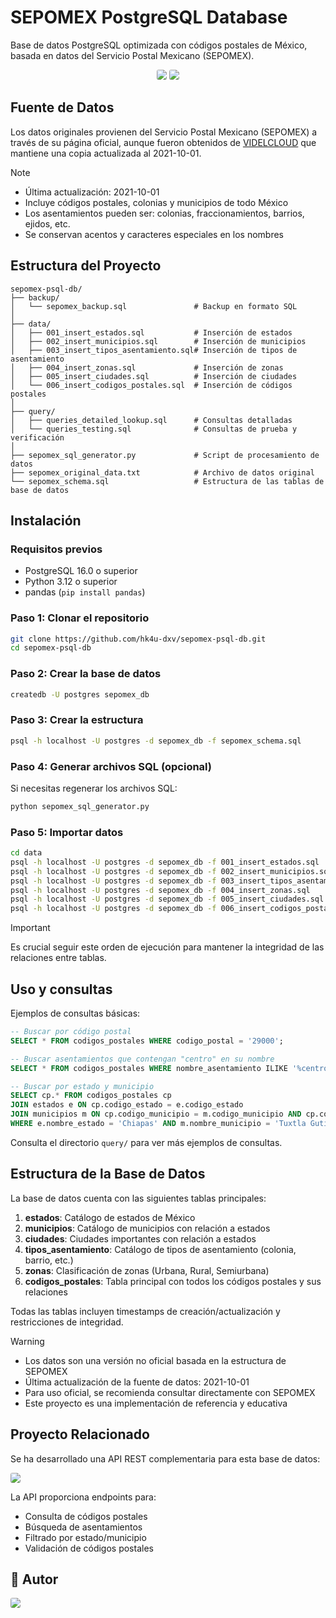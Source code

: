 # SEPOMEX PostgreSQL Database

Base de datos PostgreSQL optimizada con códigos postales de México, basada en datos del Servicio Postal Mexicano (SEPOMEX).

<div align="center">
  <img src="https://img.shields.io/badge/-PostgreSQL-000000?style=for-the-badge&logo=postgresql&labelColor=282c34" style="border-radius: 3px;" />
  <img src="https://img.shields.io/badge/-Python-000000?style=for-the-badge&logo=python&labelColor=282c34" style="border-radius: 3px;" />
</div>

## Fuente de Datos

Los datos originales provienen del Servicio Postal Mexicano (SEPOMEX) a través de su página oficial, aunque fueron obtenidos de [VIDELCLOUD](https://videlcloud.wordpress.com/2017/01/17/descarga-la-base-de-datos-de-codigos-postales-colonias-municipios-y-estados-de-todo-mexico/) que mantiene una copia actualizada al 2021-10-01.

> [!NOTE]
>
> - Última actualización: 2021-10-01
> - Incluye códigos postales, colonias y municipios de todo México
> - Los asentamientos pueden ser: colonias, fraccionamientos, barrios, ejidos, etc.
> - Se conservan acentos y caracteres especiales en los nombres

## Estructura del Proyecto

```
sepomex-psql-db/
├── backup/
│   └── sepomex_backup.sql               # Backup en formato SQL
│
├── data/
│   ├── 001_insert_estados.sql           # Inserción de estados
│   ├── 002_insert_municipios.sql        # Inserción de municipios
│   ├── 003_insert_tipos_asentamiento.sql# Inserción de tipos de asentamiento
│   ├── 004_insert_zonas.sql             # Inserción de zonas
│   ├── 005_insert_ciudades.sql          # Inserción de ciudades
│   └── 006_insert_codigos_postales.sql  # Inserción de códigos postales
│
├── query/
│   ├── queries_detailed_lookup.sql      # Consultas detalladas
│   └── queries_testing.sql              # Consultas de prueba y verificación
│
├── sepomex_sql_generator.py             # Script de procesamiento de datos
├── sepomex_original_data.txt            # Archivo de datos original
└── sepomex_schema.sql                   # Estructura de las tablas de base de datos
```

## Instalación

### Requisitos previos

- PostgreSQL 16.0 o superior
- Python 3.12 o superior
- pandas (`pip install pandas`)

### Paso 1: Clonar el repositorio

```bash
git clone https://github.com/hk4u-dxv/sepomex-psql-db.git
cd sepomex-psql-db
```

### Paso 2: Crear la base de datos

```bash
createdb -U postgres sepomex_db
```

### Paso 3: Crear la estructura

```bash
psql -h localhost -U postgres -d sepomex_db -f sepomex_schema.sql
```

### Paso 4: Generar archivos SQL (opcional)

Si necesitas regenerar los archivos SQL:

```bash
python sepomex_sql_generator.py
```

### Paso 5: Importar datos

```bash
cd data
psql -h localhost -U postgres -d sepomex_db -f 001_insert_estados.sql
psql -h localhost -U postgres -d sepomex_db -f 002_insert_municipios.sql
psql -h localhost -U postgres -d sepomex_db -f 003_insert_tipos_asentamiento.sql
psql -h localhost -U postgres -d sepomex_db -f 004_insert_zonas.sql
psql -h localhost -U postgres -d sepomex_db -f 005_insert_ciudades.sql
psql -h localhost -U postgres -d sepomex_db -f 006_insert_codigos_postales.sql
```

> [!IMPORTANT]
> Es crucial seguir este orden de ejecución para mantener la integridad de las relaciones entre tablas.

## Uso y consultas

Ejemplos de consultas básicas:

```sql
-- Buscar por código postal
SELECT * FROM codigos_postales WHERE codigo_postal = '29000';

-- Buscar asentamientos que contengan "centro" en su nombre
SELECT * FROM codigos_postales WHERE nombre_asentamiento ILIKE '%centro%';

-- Buscar por estado y municipio
SELECT cp.* FROM codigos_postales cp
JOIN estados e ON cp.codigo_estado = e.codigo_estado
JOIN municipios m ON cp.codigo_municipio = m.codigo_municipio AND cp.codigo_estado = m.codigo_estado
WHERE e.nombre_estado = 'Chiapas' AND m.nombre_municipio = 'Tuxtla Gutiérrez';
```

Consulta el directorio `query/` para ver más ejemplos de consultas.

## Estructura de la Base de Datos

La base de datos cuenta con las siguientes tablas principales:

1. **estados**: Catálogo de estados de México
2. **municipios**: Catálogo de municipios con relación a estados
3. **ciudades**: Ciudades importantes con relación a estados
4. **tipos_asentamiento**: Catálogo de tipos de asentamiento (colonia, barrio, etc.)
5. **zonas**: Clasificación de zonas (Urbana, Rural, Semiurbana)
6. **codigos_postales**: Tabla principal con todos los códigos postales y sus relaciones

Todas las tablas incluyen timestamps de creación/actualización y restricciones de integridad.

> [!WARNING]
>
> - Los datos son una versión no oficial basada en la estructura de SEPOMEX
> - Última actualización de la fuente de datos: 2021-10-01
> - Para uso oficial, se recomienda consultar directamente con SEPOMEX
> - Este proyecto es una implementación de referencia y educativa

## Proyecto Relacionado

Se ha desarrollado una API REST complementaria para esta base de datos:

<a href="https://github.com/hk4u-dxv/sepomex-api-rest">
  <img src="https://img.shields.io/badge/-sepomex--api--rest-000000?style=for-the-badge&logo=github&labelColor=282c34" style="border-radius: 3px;" />
</a>

La API proporciona endpoints para:

- Consulta de códigos postales
- Búsqueda de asentamientos
- Filtrado por estado/municipio
- Validación de códigos postales

## 🥷 Autor

<a href="https://github.com/hk4u-dxv">
  <img src="https://img.shields.io/badge/-hk4u--dxv-000000?style=for-the-badge&logo=github&labelColor=282c34" style="border-radius: 3px;" />
</a>
